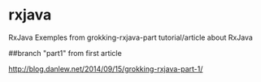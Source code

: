 # rxjava

RxJava Exemples from grokking-rxjava-part tutorial/article about RxJava


##branch "part1" from first article

http://blog.danlew.net/2014/09/15/grokking-rxjava-part-1/
